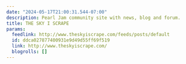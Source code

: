 ```yaml
---
date: "2024-05-17T21:00:31.544-07:00"
description: Pearl Jam community site with news, blog and forum.
title: THE SKY I SCRAPE
params:
  feedlink: http://www.theskyiscrape.com/feeds/posts/default
  id: ddca027877400931e9d49d55ff69f519
  link: http://www.theskyiscrape.com/
  blogrolls: []
---
```

